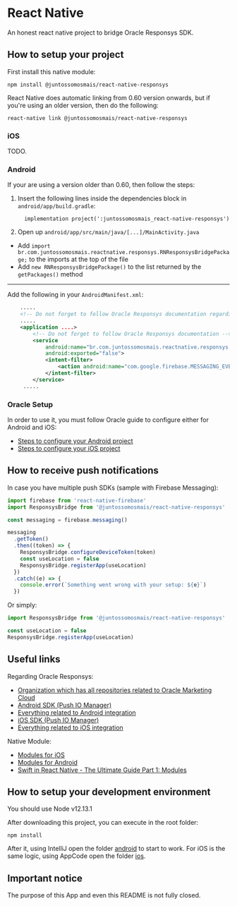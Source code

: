 # React Native

An honest react native project to bridge Oracle Responsys SDK.

## How to setup your project

First install this native module:

    npm install @juntossomosmais/react-native-responsys

React Native does automatic linking from 0.60 version onwards, but if you're using an older version, then do the following:

    react-native link @juntossomosmais/react-native-responsys

### iOS

TODO.

### Android

If your are using a version older than 0.60, then follow the steps:

1. Insert the following lines inside the dependencies block in `android/app/build.gradle`:
   ```
     implementation project(':juntossomosmais_react-native-responsys')
   ```
2. Open up `android/app/src/main/java/[...]/MainActivity.java`

- Add `import br.com.juntossomosmais.reactnative.responsys.RNResponsysBridgePackage;` to the imports at the top of the file
- Add `new RNResponsysBridgePackage()` to the list returned by the `getPackages()` method

---

Add the following in your `AndroidManifest.xml`:

```xml
    .....
    <!-- Do not forget to follow Oracle Responsys documentation regarding permissions -->
    .....
    <application ....>
        <!-- Do not forget to follow Oracle Responsys documentation -->
        <service
            android:name="br.com.juntossomosmais.reactnative.responsys.RNResponsysBridgeListenerService"
            android:exported="false">
            <intent-filter>
                <action android:name="com.google.firebase.MESSAGING_EVENT" />
            </intent-filter>
        </service>
     .....
```

### Oracle Setup

In order to use it, you must follow Oracle guide to configure either for Android and iOS:

- [Steps to configure your Android project](https://docs.oracle.com/cloud/latest/marketingcs_gs/OMCFB/android/step-by-step/)
- [Steps to configure your iOS project](https://docs.oracle.com/cloud/latest/marketingcs_gs/OMCFB/ios/step-by-step/)

## How to receive push notifications

In case you have multiple push SDKs (sample with Firebase Messaging):

```javascript
import firebase from 'react-native-firebase'
import ResponsysBridge from '@juntossomosmais/react-native-responsys'

const messaging = firebase.messaging()

messaging
  .getToken()
  .then((token) => {
    ResponsysBridge.configureDeviceToken(token)
    const useLocation = false
    ResponsysBridge.registerApp(useLocation)
  })
  .catch((e) => {
    console.error(`Something went wrong with your setup: ${e}`)
  })
```

Or simply:

```javascript
import ResponsysBridge from '@juntossomosmais/react-native-responsys'

const useLocation = false
ResponsysBridge.registerApp(useLocation)
```

## Useful links

Regarding Oracle Responsys:

- [Organization which has all repositories related to Oracle Marketing Cloud](https://github.com/pushio)
- [Android SDK (Push IO Manager)](https://github.com/pushio/PushIOManager_Android)
- [Everything related to Android integration](https://docs.oracle.com/cloud/latest/marketingcs_gs/OMCFB/android/)
- [iOS SDK (Push IO Manager)](https://github.com/pushio/PushIOManager_iOS)
- [Everything related to iOS integration](https://docs.oracle.com/cloud/latest/marketingcs_gs/OMCFB/ios/)

Native Module:

- [Modules for iOS](https://facebook.github.io/react-native/docs/native-modules-ios)
- [Modules for Android](https://facebook.github.io/react-native/docs/native-modules-android)
- [Swift in React Native - The Ultimate Guide Part 1: Modules](https://teabreak.e-spres-oh.com/swift-in-react-native-the-ultimate-guide-part-1-modules-9bb8d054db03)

## How to setup your development environment

You should use Node v12.13.1

After downloading this project, you can execute in the root folder:

    npm install

After it, using IntelliJ open the folder [android](android) to start to work. For iOS is the same logic, using AppCode open the folder [ios](ios).

## Important notice

The purpose of this App and even this README is not fully closed.
